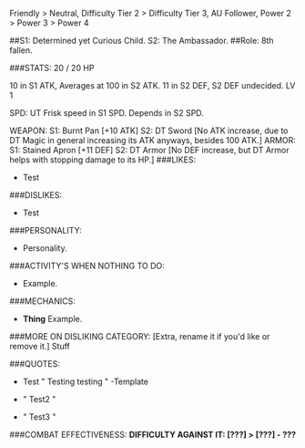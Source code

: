 Friendly > Neutral, Difficulty Tier 2 > Difficulty Tier 3, AU Follower, Power 2 > Power 3 > Power 4

##S1: Determined yet Curious Child. S2: The Ambassador.
##Role: 8th fallen.

###STATS:
20 / 20 HP

10 in S1 ATK, Averages at 100 in S2 ATK.
11 in S2 DEF, S2 DEF undecided.
LV 1

SPD: UT Frisk speed in S1 SPD. Depends in S2 SPD.

WEAPON: S1: Burnt Pan [+10 ATK] S2: DT Sword [No ATK increase, due to DT Magic in general increasing its ATK anyways, besides 100 ATK.]
ARMOR: S1: Stained Apron [+11 DEF] S2: DT Armor [No DEF increase, but DT Armor helps with stopping damage to its HP.]
###LIKES:
- Test

###DISLIKES:
- Test

###PERSONALITY:
- Personality.

###ACTIVITY'S WHEN NOTHING TO DO:
- Example.

###MECHANICS:
- **Thing**
Example.

###MORE ON DISLIKING CATEGORY: [Extra, rename it if you'd like or remove it.]
Stuff

###QUOTES:
- Test
" Testing testing " -Template

- " Test2 " 

- " Test3 "

###COMBAT EFFECTIVENESS:
**DIFFICULTY AGAINST IT: [???] > [???] - ???**